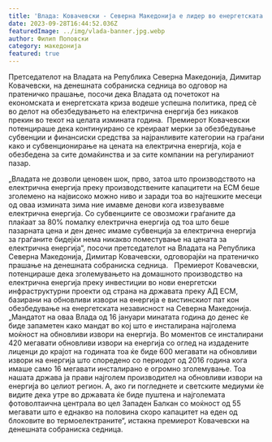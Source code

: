 ```yaml
---
title: 'Влада: Ковачевски - Северна Македонија е лидер во енергетската транзиција, стануваме зелен енергетски хаб во регионот - 28 СЕПТЕМВРИ 2023'
date: 2023-09-28T16:44:52.036Z
featuredImage: ../img/vlada-banner.jpg.webp
author: Филип Поповски
category: македонија
featured: true
---
```

Претседателот на Владата на Република Северна Македонија, Димитар Ковачевски, на денешната собраниска седница во одговор на пратеничко прашање, посочи дека Владата од почетокот на економската и енергетската криза водеше успешна политика, пред сè во делот на обезбедувањето на електрична енергија без никаков прекин во текот на целата измината година. 
Премиерот Ковачевски потенцираше дека континуирано се креираат мерки за обезбедување субвенции и финансиски средства за најранливите категории на граѓани како и субвенционирање на цената на електрична енергија, која е обезбедена за сите домаќинства и за сите компании на регулираниот пазар.

„Владата не дозволи ценовен шок, прво, затоа што производството на електрична енергија преку производствените капацитети на ЕСМ беше зголемено на највисоко можно ниво и заради тоа во најтешките месеци од оваа измината зима ние имавме денови кога извезувавме електрична енергија. Со субвенциите се овозможи граѓаните да плаќаат за 80% помалку електрична енергија од тоа што беше пазарната цена и ден денес имаме субвенција за електрична енергија за граѓаните бидејќи нема никакво поместување на цената за електрична енергија“, посочи претседателот на Владата на Република Северна Македонија, Димитар Ковачевски, одговорајќи на пратеничко прашање на денешната собраниска седница.
 
Премиерот Ковачевски, потенцираше дека зголемувањето на домашното производство на електрична енергија преку инвестиции во нови енергетски инфраструктурни проекти од страна на државата преку АД ЕСМ, базирани на обновливи извори на енергија е вистинскиот пат кон обезбедување на енергетската независност на Северна Македонија.
„Мандатот на оваа Влада од 16 јануари минатата година до денес ќе биде запаметен како мандат во кој што е инсталирана најголема моќност на обновливи извори на енергија. Во моментов се инсталирани 420 мегавати обновливи извори на енергија со оглед на издадените лиценци до крајот на годината тоа ќе биде 600 мегавати на обновливи извори на енергија што споредено со периодот од 2016 година кога имаше само 16 мегавати инсталирано е огромно зголемување. Тоа нашата држава ја прави најголем производител на обновливи извори на енергија во целиот регион. А, ако ги погледнете и светските медиуми ќе видите дека утре во државата ќе биде пуштена и најголемата фотоволтаична централа во цел Западен Балкан со моќност од 55 мегавати што е еднакво на половина скоро капацитет на еден од блоковите во термоелектраните“, истакна премиерот Ковачевски на денешната собраниска седница.
 
